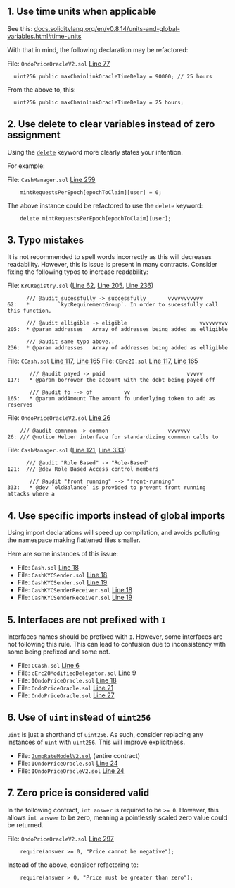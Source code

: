 ## 1. Use time units when applicable

See this: [docs.soliditylang.org/en/v0.8.14/units-and-global-variables.html#time-units](https://docs.soliditylang.org/en/v0.8.14/units-and-global-variables.html#time-units)

With that in mind, the following declaration may be refactored:

File: `OndoPriceOracleV2.sol` [Line 77](https://github.com/code-423n4/2023-01-ondo/blob/main/contracts/lending/OndoPriceOracleV2.sol#L77)

```solidity
  uint256 public maxChainlinkOracleTimeDelay = 90000; // 25 hours
```

From the above to, this:

```solidity
  uint256 public maxChainlinkOracleTimeDelay = 25 hours;
```

## 2. Use delete to clear variables instead of zero assignment

Using the [`delete`](https://docs.soliditylang.org/en/v0.8.17/types.html#delete) keyword more clearly states your intention.

For example:

File: `CashManager.sol` [Line 259](https://github.com/code-423n4/2023-01-ondo/blob/main/contracts/cash/CashManager.sol#L259)

```solidity
    mintRequestsPerEpoch[epochToClaim][user] = 0;
```

The above instance could be refactored to use the `delete` keyword:

```solidity
    delete mintRequestsPerEpoch[epochToClaim][user];
```

## 3. Typo mistakes

It is not recommended to spell words incorrectly as this will decreases readability. However, this is issue is present in many contracts. Consider fixing the following typos to increase readability:

File: `KYCRegistry.sol` ([Line 62](https://github.com/code-423n4/2023-01-ondo/blob/main/contracts/cash/kyc/KYCRegistry.sol#L62), [Line 205](https://github.com/code-423n4/2023-01-ondo/blob/main/contracts/cash/kyc/KYCRegistry.sol#L205), [Line 236](https://github.com/code-423n4/2023-01-ondo/blob/main/contracts/cash/kyc/KYCRegistry.sol#L236))

```
      /// @audit sucessfully -> successfully       vvvvvvvvvvv
62:   *         `kycRequirementGroup`. In order to sucessfully call this function,

      /// @audit elligible -> eligible                       vvvvvvvvv
205:  * @param addresses   Array of addresses being added as elligible

      /// @audit same typo above..
236:  * @param addresses   Array of addresses being added as elligible
```

File: `CCash.sol` [Line 117](https://github.com/code-423n4/2023-01-ondo/blob/main/contracts/lending/tokens/cCash/CCash.sol#L117), [Line 165](https://github.com/code-423n4/2023-01-ondo/blob/main/contracts/lending/tokens/cCash/CCash.sol#L165)
File: `CErc20.sol` [Line 117](https://github.com/code-423n4/2023-01-ondo/blob/main/contracts/lending/tokens/cToken/CErc20.sol#L117), [Line 165](https://github.com/code-423n4/2023-01-ondo/blob/main/contracts/lending/tokens/cToken/CErc20.sol#L165)

```
       /// @audit payed -> paid                          vvvvv
117:   * @param borrower the account with the debt being payed off

       /// @audit fo --> of          vv
165:   * @param addAmount The amount fo underlying token to add as reserves
```

File: `OndoPriceOracleV2.sol` [Line 26](https://github.com/code-423n4/2023-01-ondo/blob/main/contracts/lending/OndoPriceOracleV2.sol#L26)

```
    /// @audit comnmon -> common                   vvvvvvv
26: /// @notice Helper interface for standardizing comnmon calls to
```

File: `CashManager.sol` ([Line 121](https://github.com/code-423n4/2023-01-ondo/blob/main/contracts/cash/CashManager.sol#L121), [Line 333](https://github.com/code-423n4/2023-01-ondo/blob/main/contracts/cash/CashManager.sol#L333))

```
      /// @audit "Role Based" -> "Role-Based"
121:  /// @dev Role Based Access control members

       /// @audit "front running" --> "front-running"
333:   * @dev `oldBalance` is provided to prevent front running attacks where a
```

## 4. Use specific imports instead of global imports

Using import declarations will speed up compilation, and avoids polluting the namespace making flattened files smaller.

Here are some instances of this issue:

- File: `Cash.sol` [Line 18](https://github.com/code-423n4/2023-01-ondo/blob/main/contracts/cash/token/Cash.sol#L18)
- File: `CashKYCSender.sol` [Line 18](https://github.com/code-423n4/2023-01-ondo/blob/main/contracts/cash/token/CashKYCSender.sol#L18)
- File: `CashKYCSender.sol` [Line 19](https://github.com/code-423n4/2023-01-ondo/blob/main/contracts/cash/token/CashKYCSender.sol#L19)
- File: `CashKYCSenderReceiver.sol` [Line 18](https://github.com/code-423n4/2023-01-ondo/blob/main/contracts/cash/token/CashKYCSenderReceiver.sol#L18)
- File: `CashKYCSenderReceiver.sol` [Line 19](https://github.com/code-423n4/2023-01-ondo/blob/main/contracts/cash/token/CashKYCSenderReceiver.sol#L19)

## 5. Interfaces are not prefixed with `I`

Interfaces names should be prefixed with `I`. However, some interfaces are not following this rule. This can lead to confusion due to inconsistency with some being prefixed and some not.

- File: `CCash.sol` [Line 6](https://github.com/code-423n4/2023-01-ondo/blob/main/contracts/lending/tokens/cCash/CCash.sol#L6)
- File: `cErc20ModifiedDelegator.sol` [Line 9](https://github.com/code-423n4/2023-01-ondo/blob/main/contracts/lending/tokens/cErc20ModifiedDelegator.sol#L9)
- File: `IOndoPriceOracle.sol` [Line 18](https://github.com/code-423n4/2023-01-ondo/blob/main/contracts/lending/IOndoPriceOracle.sol#L18)
- File: `OndoPriceOracle.sol` [Line 21](https://github.com/code-423n4/2023-01-ondo/blob/main/contracts/lending/OndoPriceOracle.sol#L21)
- File: `OndoPriceOracle.sol` [Line 27](https://github.com/code-423n4/2023-01-ondo/blob/main/contracts/lending/OndoPriceOracle.sol#L27)

## 6. Use of `uint` instead of `uint256`

`uint` is just a shorthand of `uint256`. As such, consider replacing any instances of `uint` with `uint256`. This will improve explicitness.

- File: [`JumpRateModelV2.sol`](https://github.com/code-423n4/2023-01-ondo/blob/main/contracts/lending/JumpRateModelV2.sol) (entire contract)
- File: `IOndoPriceOracle.sol` [Line 24](https://github.com/code-423n4/2023-01-ondo/blob/main/contracts/lending/IOndoPriceOracle.sol#L24)
- File: `IOndoPriceOracleV2.sol` [Line 24](https://github.com/code-423n4/2023-01-ondo/blob/main/contracts/lending/IOndoPriceOracleV2.sol#L24)

## 7. Zero price is considered valid

In the following contract, `int answer` is required to be `>= 0`. However, this allows `int answer` to be zero, meaning a pointlessly scaled zero value could be returned.

File: `OndoPriceOracleV2.sol` [Line 297](https://github.com/code-423n4/2023-01-ondo/blob/main/contracts/lending/OndoPriceOracleV2.sol#L297)

```solidity
    require(answer >= 0, "Price cannot be negative");
```

Instead of the above, consider refactoring to:

```solidity
    require(answer > 0, "Price must be greater than zero");
```

